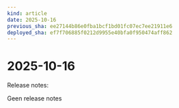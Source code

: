 ```yaml
---
kind: article
date: 2025-10-16
previous_sha: ee27144b86e0fba1bcf1bd01fc07ec7ee21911e6
deployed_sha: ef7f706885f0212d9955e40bfa0f950474aff862
---
```


# 2025-10-16

Release notes:

Geen release notes
